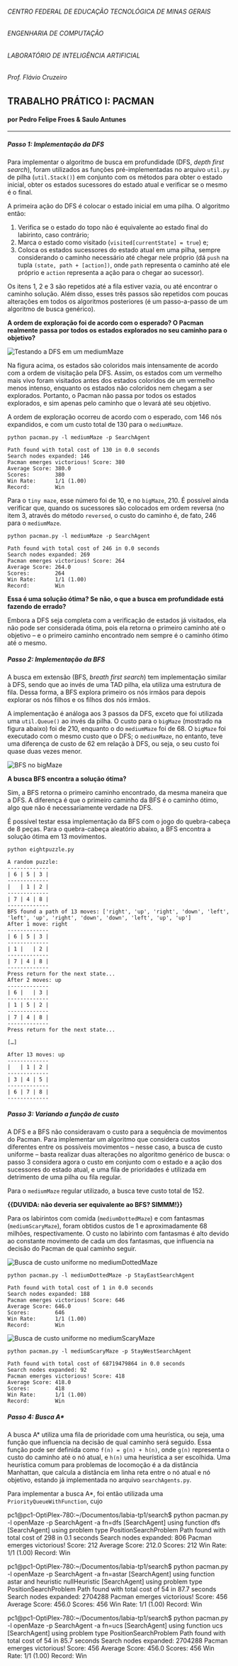 ###### CENTRO FEDERAL DE EDUCAÇÃO TECNOLÓGICA DE MINAS GERAIS
###### ENGENHARIA DE COMPUTAÇÃO
###### LABORATÓRIO DE INTELIGÊNCIA ARTIFICIAL
###### Prof. Flávio Cruzeiro

## TRABALHO PRÁTICO I: PACMAN
#### por Pedro Felipe Froes & Saulo Antunes

***

##### Passo 1: Implementação da DFS
Para implementar o algoritmo de busca em profundidade (DFS, *depth first search*), foram utilizados as funções pré-implementadas no arquivo `util.py` de pilha (`util.Stack()`) em conjunto com os métodos para obter o estado inicial, obter os estados sucessores do estado atual e verificar se o mesmo é o final.

A primeira ação do DFS é colocar o estado inicial em uma pilha. O algoritmo então:

1. Verifica se o estado do topo não é equivalente ao estado final do labirinto, caso contrário;
1. Marca o estado como visitado (`visited[currentState] = true`) e;
1. Coloca os estados sucessores do estado atual em uma pilha, sempre considerando o caminho necessário até chegar nele próprio (dá `push` na tupla `(state, path + [action])`, onde `path` representa o caminho até ele próprio e `action` representa a ação para o chegar ao sucessor).

Os itens 1, 2 e 3 são repetidos até a fila estiver vazia, ou até encontrar o caminho solução. Além disso, esses três passos são repetidos com poucas alterações em todos os algoritmos posteriores (é um passo-a-passo de um algoritmo de busca genérico).

**A ordem de exploração foi de acordo com o esperado? O Pacman realmente passa por  todos os estados explorados no seu caminho para o objetivo?**

![Testando a DFS em um mediumMaze](img/001.png)

Na figura acima, os estados são coloridos mais intensamente de acordo com a ordem de visitação pela DFS. Assim, os estados com um vermelho mais vivo foram visitados antes dos estados coloridos de um vermelho menos intenso, enquanto os estados não coloridos nem chegam a ser explorados. Portanto, o Pacman não passa por todos os estados explorados, e sim apenas pelo caminho que o levará até seu objetivo.

A ordem de exploração ocorreu de acordo com o esperado, com 146 nós expandidos, e com um custo total de 130 para o `mediumMaze`.

`python pacman.py -l mediumMaze -p SearchAgent`

```
Path found with total cost of 130 in 0.0 seconds
Search nodes expanded: 146
Pacman emerges victorious! Score: 380
Average Score: 380.0
Scores:        380
Win Rate:      1/1 (1.00)
Record:        Win
```

Para o `tiny maze`, esse número foi de 10, e no `bigMaze`,  210. É possível ainda verificar que, quando os sucessores são colocados em ordem reversa (no item 3, através do método `reversed`, o custo do caminho é, de fato, 246 para o `mediumMaze`.

`python pacman.py -l mediumMaze -p SearchAgent`

```
Path found with total cost of 246 in 0.0 seconds
Search nodes expanded: 269
Pacman emerges victorious! Score: 264
Average Score: 264.0
Scores:        264
Win Rate:      1/1 (1.00)
Record:        Win
```

**Essa é uma solução ótima? Se não, o que a busca em profundidade está fazendo de errado?**

Embora a DFS seja completa com a verificação de estados já visitados, ela não pode ser considerada ótima, pois ela retorna o primeiro caminho até o objetivo – e o primeiro caminho encontrado nem sempre é o caminho ótimo até o mesmo.

##### Passo 2: Implementação da BFS
A busca em extensão (BFS, *breath first search*) tem implementação similar à DFS, sendo que ao invés de uma TAD pilha, ela utiliza uma estrutura de fila. Dessa forma, a BFS explora primeiro os nós irmãos para depois explorar os nós filhos e os filhos dos nós irmãos.

A implementação é análoga aos 3 passos da DFS, exceto que foi utilizada uma `util.Queue()` ao invés da pilha. O custo para o `bigMaze` (mostrado na figura abaixo) foi de 210, enquanto o do `mediumMaze` foi de 68. O `bigMaze` foi executado com o mesmo custo que o DFS; o `mediumMaze`, no entanto, teve uma diferença de custo de 62 em relação à DFS, ou seja, o seu custo foi quase duas vezes menor.

![BFS no bigMaze](img/002.png)

**A busca BFS encontra a solução ótima?**

Sim, a BFS retorna o primeiro caminho encontrado, da mesma maneira que a DFS. A diferença é que o primeiro caminho da BFS é o caminho ótimo, algo que não é necessariamente verdade na DFS.

É possível testar essa implementação da BFS com o jogo do quebra-cabeça de 8 peças. Para o quebra-cabeça aleatório abaixo, a BFS encontra a solução ótima em 13 movimentos.

`python eightpuzzle.py`

```
A random puzzle:
-------------
| 6 | 5 | 3 |
-------------
|   | 1 | 2 |
-------------
| 7 | 4 | 8 |
-------------
BFS found a path of 13 moves: ['right', 'up', 'right', 'down', 'left', 'left', 'up', 'right', 'down', 'down', 'left', 'up', 'up']
After 1 move: right
-------------
| 6 | 5 | 3 |
-------------
| 1 |   | 2 |
-------------
| 7 | 4 | 8 |
-------------
Press return for the next state...
After 2 moves: up
-------------
| 6 |   | 3 |
-------------
| 1 | 5 | 2 |
-------------
| 7 | 4 | 8 |
-------------
Press return for the next state...

[…]

After 13 moves: up
-------------
|   | 1 | 2 |
-------------
| 3 | 4 | 5 |
-------------
| 6 | 7 | 8 |
-------------
```

##### Passo 3: Variando a função de custo
A DFS e a BFS não consideravam o custo para a sequência de movimentos do Pacman. Para implementar um algoritmo que considera custos diferentes entre os possíveis movimentos – nesse caso, a busca de custo uniforme – basta realizar duas alterações no algoritmo genérico de busca: o passo 3 considera agora o custo em conjunto com o estado e a ação dos sucessores do estado atual, e uma fila de prioridades é utilizada em detrimento de uma pilha ou fila regular.

Para o `mediumMaze` regular utilizado, a busca teve custo total de 152.

**{{DUVIDA: não deveria ser equivalente ao BFS? SIMMM!}}**

Para os labirintos com comida (`mediumDottedMaze`) e com fantasmas (`mediumScaryMaze`), foram obtidos custos de 1 e aproximadamente 68 milhões, respectivamente. O custo no labirinto com fantasmas é alto devido ao constante movimento de cada um dos fantasmas, que influencia na decisão do Pacman de qual caminho seguir.

![Busca de custo uniforme no mediumDottedMaze](img/004.png)

`python pacman.py -l mediumDottedMaze -p StayEastSearchAgent`

```
Path found with total cost of 1 in 0.0 seconds
Search nodes expanded: 188
Pacman emerges victorious! Score: 646
Average Score: 646.0
Scores:        646
Win Rate:      1/1 (1.00)
Record:        Win
```

![Busca de custo uniforme no mediumScaryMaze](img/005.png)

`python pacman.py -l mediumScaryMaze -p StayWestSearchAgent`

```
Path found with total cost of 68719479864 in 0.0 seconds
Search nodes expanded: 92
Pacman emerges victorious! Score: 418
Average Score: 418.0
Scores:        418
Win Rate:      1/1 (1.00)
Record:        Win
```

##### Passo 4: Busca A*
A busca A* utiliza uma fila de prioridade com uma heurística, ou seja, uma função que influencia na decisão de qual caminho será seguido. Essa função pode ser definida como `f(n) = g(n) + h(n)`, onde `g(n)` representa o custo do caminho até o nó atual, e `h(n)` uma heurística a ser escolhida. Uma heurística comum para problemas de locomoção é a da distância Manhattan, que calcula a distância em linha reta entre o nó atual e nó objetivo, estando já implementada no arquivo `searchAgents.py`.

Para implementar a busca A*, foi então utilizada uma `PriorityQueueWithFunction`, cujo 


pc1@pc1-OptiPlex-780:~/Documentos/labia-tp1/search$ python pacman.py -l openMaze -p SearchAgent -a fn=dfs
[SearchAgent] using function dfs
[SearchAgent] using problem type PositionSearchProblem
Path found with total cost of 298 in 0.1 seconds
Search nodes expanded: 806
Pacman emerges victorious! Score: 212
Average Score: 212.0
Scores:        212
Win Rate:      1/1 (1.00)
Record:        Win

pc1@pc1-OptiPlex-780:~/Documentos/labia-tp1/search$ python pacman.py -l openMaze -p SearchAgent -a fn=astar
[SearchAgent] using function astar and heuristic nullHeuristic
[SearchAgent] using problem type PositionSearchProblem
Path found with total cost of 54 in 87.7 seconds
Search nodes expanded: 2704288
Pacman emerges victorious! Score: 456
Average Score: 456.0
Scores:        456
Win Rate:      1/1 (1.00)
Record:        Win

pc1@pc1-OptiPlex-780:~/Documentos/labia-tp1/search$ python pacman.py -l openMaze -p SearchAgent -a fn=ucs
[SearchAgent] using function ucs
[SearchAgent] using problem type PositionSearchProblem
Path found with total cost of 54 in 85.7 seconds
Search nodes expanded: 2704288
Pacman emerges victorious! Score: 456
Average Score: 456.0
Scores:        456
Win Rate:      1/1 (1.00)
Record:        Win
